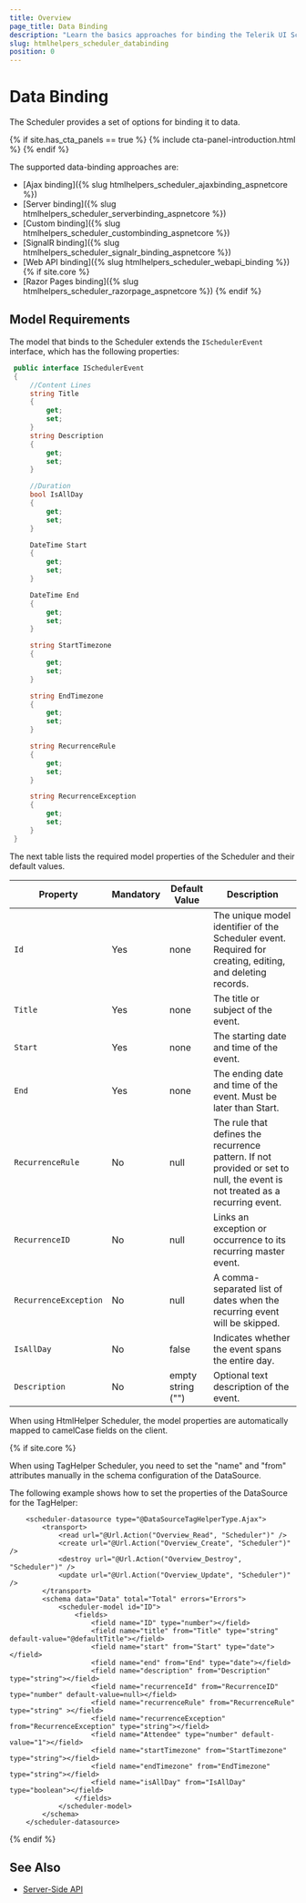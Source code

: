 ```yaml
---
title: Overview
page_title: Data Binding
description: "Learn the basics approaches for binding the Telerik UI Scheduler component for {{ site.framework }}."
slug: htmlhelpers_scheduler_databinding
position: 0
---
```


# Data Binding

The Scheduler provides a set of options for binding it to data.

{% if site.has_cta_panels == true %}
{% include cta-panel-introduction.html %}
{% endif %}

The supported data-binding approaches are:

* [Ajax binding]({% slug htmlhelpers_scheduler_ajaxbinding_aspnetcore %})
* [Server binding]({% slug htmlhelpers_scheduler_serverbinding_aspnetcore %})
* [Custom binding]({% slug htmlhelpers_scheduler_custombinding_aspnetcore %})
* [SignalR binding]({% slug htmlhelpers_scheduler_signalr_binding_aspnetcore %})
* [Web API binding]({% slug htmlhelpers_scheduler_webapi_binding %})
{% if site.core %}
* [Razor Pages binding]({% slug htmlhelpers_scheduler_razorpage_aspnetcore %})
{% endif %}

## Model Requirements

The model that binds to the Scheduler extends the `ISchedulerEvent` interface, which has the following properties: 

```C#
 public interface ISchedulerEvent
 {
     //Content Lines
     string Title
     {
         get;
         set;
     }
     string Description
     {
         get;
         set;
     }

     //Duration
     bool IsAllDay
     {
         get;
         set;
     }

     DateTime Start
     {
         get;
         set;
     }

     DateTime End
     {
         get;
         set;
     }

     string StartTimezone
     {
         get;
         set;
     }

     string EndTimezone
     {
         get;
         set;
     }

     string RecurrenceRule
     {
         get;
         set;
     }

     string RecurrenceException
     {
         get;
         set;
     }
 }
```

The next table lists the required model properties of the Scheduler and their default values.

| Property            | Mandatory | Default Value        | Description                                                                 |
|---------------------|-----------|----------------------|-----------------------------------------------------------------------------|
| `Id`                | Yes       | none                 | The unique model identifier of the Scheduler event. Required for creating, editing, and deleting records. |
| `Title`               | Yes       | none                 | The title or subject of the event.                                          |
| `Start`               | Yes       | none                 | The starting date and time of the event.                                    |
| `End`                 | Yes       | none                 | The ending date and time of the event. Must be later than Start.            |
| `RecurrenceRule`      | No        | null                 | The rule that defines the recurrence pattern. If not provided or set to null, the event is not treated as a recurring event. |
| `RecurrenceID`        | No        | null                 | Links an exception or occurrence to its recurring master event.             |
| `RecurrenceException` | No        | null                 | A comma-separated list of dates when the recurring event will be skipped.   |
| `IsAllDay`            | No        | false                | Indicates whether the event spans the entire day.                           |
| `Description`         | No        | empty string ("")    | Optional text description of the event.                                     |

When using HtmlHelper Scheduler, the model properties are automatically mapped to camelCase fields on the client.

{% if site.core %}

When using TagHelper Scheduler, you need to set the "name" and "from" attributes manually in the schema configuration of the DataSource.

The following example shows how to set the properties of the DataSource for the TagHelper:

```TagHelper
    <scheduler-datasource type="@DataSourceTagHelperType.Ajax">
        <transport>
            <read url="@Url.Action("Overview_Read", "Scheduler")" />
            <create url="@Url.Action("Overview_Create", "Scheduler")" />
            <destroy url="@Url.Action("Overview_Destroy", "Scheduler")" />
            <update url="@Url.Action("Overview_Update", "Scheduler")" />
        </transport>
        <schema data="Data" total="Total" errors="Errors">
            <scheduler-model id="ID">
                <fields>
                    <field name="ID" type="number"></field>
                    <field name="title" from="Title" type="string" default-value="@defaultTitle"></field>
                    <field name="start" from="Start" type="date"></field>
                    <field name="end" from="End" type="date"></field>
                    <field name="description" from="Description" type="string"></field>
                    <field name="recurrenceId" from="RecurrenceID" type="number" default-value=null></field>
                    <field name="recurrenceRule" from="RecurrenceRule" type="string" ></field>
                    <field name="recurrenceException" from="RecurrenceException" type="string"></field>
                    <field name="Attendee" type="number" default-value="1"></field>
                    <field name="startTimezone" from="StartTimezone" type="string"></field>
                    <field name="endTimezone" from="EndTimezone" type="string"></field>
                    <field name="isAllDay" from="IsAllDay" type="boolean"></field>
                </fields>
            </scheduler-model>
        </schema>
    </scheduler-datasource>
```
{% endif %}

## See Also

* [Server-Side API](/api/scheduler)